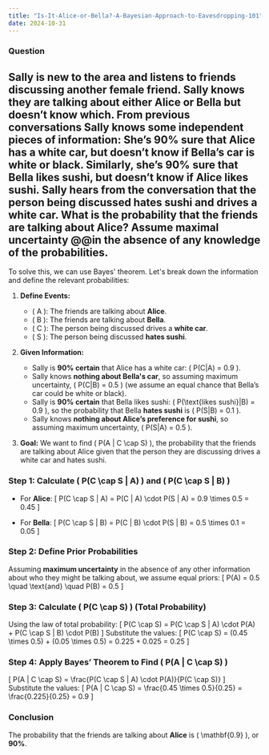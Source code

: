 ```yaml
---
title: "Is-It-Alice-or-Bella?-A-Bayesian-Approach-to-Eavesdropping-101"
date: 2024-10-31
---
```

### Question

Sally is new to the area and listens to friends discussing another female friend. Sally knows they are talking about either Alice or Bella but doesn’t know which. From previous conversations Sally knows some independent pieces of information: She’s 90% sure that Alice has a white car, but doesn’t know if Bella’s car is white or black. Similarly, she’s 90% sure that Bella likes sushi, but doesn’t know if Alice likes sushi. Sally hears from the conversation that the person being discussed hates sushi and drives a white car. What is the probability that the friends are talking about Alice? Assume maximal uncertainty @@in the absence of any knowledge of the probabilities.
---
To solve this, we can use Bayes' theorem. Let's break down the information and define the relevant probabilities:

1. **Define Events:**
   - \( A \): The friends are talking about **Alice**.
   - \( B \): The friends are talking about **Bella**.
   - \( C \): The person being discussed drives a **white car**.
   - \( S \): The person being discussed **hates sushi**.

2. **Given Information:**
   - Sally is **90% certain** that Alice has a white car: \( P(C|A) = 0.9 \).
   - Sally knows **nothing about Bella's car**, so assuming maximum uncertainty, \( P(C|B) = 0.5 \) (we assume an equal chance that Bella’s car could be white or black).
   - Sally is **90% certain** that Bella likes sushi: \( P(\text{likes sushi}|B) = 0.9 \), so the probability that Bella **hates sushi** is \( P(S|B) = 0.1 \).
   - Sally knows **nothing about Alice’s preference for sushi**, so assuming maximum uncertainty, \( P(S|A) = 0.5 \).

3. **Goal:**
   We want to find \( P(A | C \cap S) \), the probability that the friends are talking about Alice given that the person they are discussing drives a white car and hates sushi.

### Step 1: Calculate \( P(C \cap S | A) \) and \( P(C \cap S | B) \)

- For **Alice**:
  \[
  P(C \cap S | A) = P(C | A) \cdot P(S | A) = 0.9 \times 0.5 = 0.45
  \]

- For **Bella**:
  \[
  P(C \cap S | B) = P(C | B) \cdot P(S | B) = 0.5 \times 0.1 = 0.05
  \]

### Step 2: Define Prior Probabilities

Assuming **maximum uncertainty** in the absence of any other information about who they might be talking about, we assume equal priors:
\[
P(A) = 0.5 \quad \text{and} \quad P(B) = 0.5
\]

### Step 3: Calculate \( P(C \cap S) \) (Total Probability)

Using the law of total probability:
\[
P(C \cap S) = P(C \cap S | A) \cdot P(A) + P(C \cap S | B) \cdot P(B)
\]
Substitute the values:
\[
P(C \cap S) = (0.45 \times 0.5) + (0.05 \times 0.5) = 0.225 + 0.025 = 0.25
\]

### Step 4: Apply Bayes’ Theorem to Find \( P(A | C \cap S) \)

\[
P(A | C \cap S) = \frac{P(C \cap S | A) \cdot P(A)}{P(C \cap S)}
\]
Substitute the values:
\[
P(A | C \cap S) = \frac{0.45 \times 0.5}{0.25} = \frac{0.225}{0.25} = 0.9
\]

### Conclusion

The probability that the friends are talking about **Alice** is \( \mathbf{0.9} \), or **90%**.

